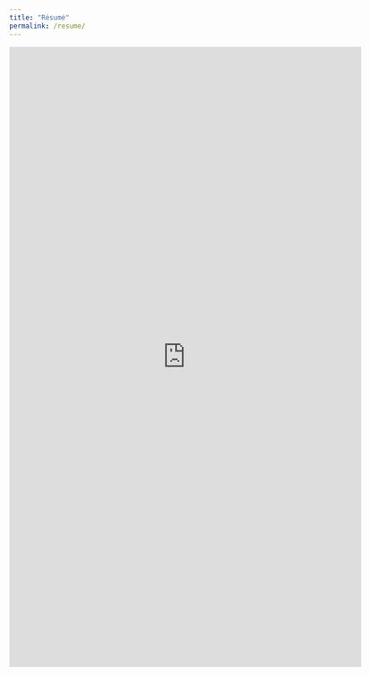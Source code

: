 ```yaml
---
title: "Résumé"
permalink: /resume/
---
```


<!-- <iframe src="https://drive.google.com/file/d/1HFku6ZO092MoNCg0a7LeCcHKW-B46qiC/preview" width="125%" height="1110" scrolling="no" frameBorder="0"></iframe> -->

[//]: # (<iframe src="https://drive.google.com/file/d/1KZvniLecaf-1UQMHdzUdP_d0reuA4pgR/preview" width="125%" height="1110" scrolling="no" frameBorder="0"></iframe>)
<iframe src="https://drive.google.com/file/d/1Qv6l4CBEuARix7N95kH2kAArQVjm5_v2/preview" width="125%" height="1110" scrolling="no" frameBorder="0"></iframe>
